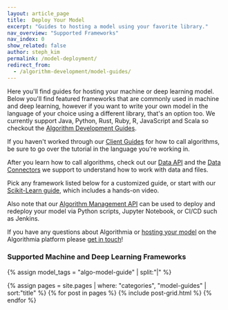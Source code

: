 ```yaml
---
layout: article_page
title:  Deploy Your Model
excerpt: "Guides to hosting a model using your favorite library."
nav_overview: "Supported Frameworks"
nav_index: 0
show_related: false
author: steph_kim
permalink: /model-deployment/
redirect_from:
  - /algorithm-development/model-guides/
---
```


Here you'll find guides for hosting your machine or deep learning model. Below you'll find featured frameworks that are commonly used in machine and deep learning, however if you want to write your own model in the language of your choice using a different library, that's an option too. We currently support Java, Python, Rust, Ruby, R, JavaScript and Scala so checkout the <a href="{{site.baseurl}}/algorithm-development/">Algorithm Development Guides</a>.

If you haven't worked through our <a href="{{site.baseurl}}/clients/">Client Guides</a> for how to call algorithms, be sure to go over the tutorial in the language you're working in.

After you learn how to call algorithms, check out our <a href="http://docs.algorithmia.com/">Data API</a> and the <a href="{{site.baseurl}}/data/">Data Connectors</a> we support to understand how to work with data and files.

Pick any framework listed below for a customized guide, or start with our <a href="{{site.baseurl}}/model-deployment/scikit/">Scikit-Learn guide</a>, which includes a hands-on video.

Also note that our [Algorithm Management API]({{site.baseurl}}/algorithm-development/algorithm-management-api) can be used to deploy and redeploy your model via Python scripts, Jupyter Notebook, or CI/CD such as Jenkins.

If you have any questions about Algorithmia or <a href="https://blog.algorithmia.com/how-we-hosted-our-model-as-a-microservice/">hosting your model</a> on the Algorithmia platform please <a href="mailto:support@algorithmia.com">get in touch</a>!

### Supported Machine and Deep Learning Frameworks
{% assign model_tags = "algo-model-guide" | split:"|" %}
<div class="row lang-tile-container">
  {% assign pages = site.pages | where: "categories", "model-guides" | sort:"title" %}
  {% for post in pages %}
		{% include post-grid.html %}
  {% endfor %}
</div>
